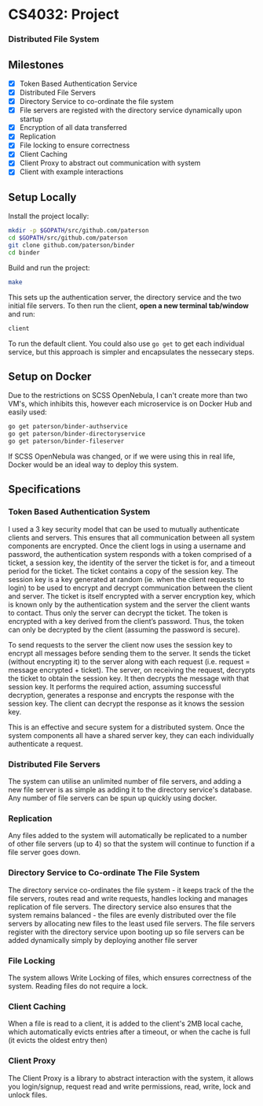 # CS4032: Project

### Distributed File System

## Milestones

- [x] Token Based Authentication Service
- [x] Distributed File Servers
- [x] Directory Service to co-ordinate the file system
- [x] File servers are registed with the directory service dynamically upon startup
- [x] Encryption of all data transferred
- [x] Replication
- [x] File locking to ensure correctness
- [x] Client Caching
- [x] Client Proxy to abstract out communication with system
- [x] Client with example interactions

## Setup Locally

Install the project locally:
```bash
mkdir -p $GOPATH/src/github.com/paterson
cd $GOPATH/src/github.com/paterson
git clone github.com/paterson/binder
cd binder
```

Build and run the project:
```bash
make
```

This sets up the authentication server, the directory service and the two initial file servers. To then run the client, **open a new terminal tab/window** and run:

```bash
client
```

To run the default client. You could also use `go get` to get each individual service, but this approach is simpler and encapsulates the nessecary steps.

## Setup on Docker

Due to the restrictions on SCSS OpenNebula, I can't create more than two VM's, which inhibits this, however each microservice is on Docker Hub and easily used:

```bash
go get paterson/binder-authservice
go get paterson/binder-directoryservice
go get paterson/binder-fileserver
```

If SCSS OpenNebula was changed, or if we were using this in real life, Docker would be an ideal way to deploy this system.

## Specifications

### Token Based Authentication System
I used a 3 key security model that can be used to mutually authenticate clients and servers. This ensures that all communication between all system components are encrypted. Once the client logs in using a username and password, the authentication system responds with a token comprised of a ticket, a session key, the identity of the server the ticket is for, and a timeout period for the ticket. The ticket contains a copy of the session key. The session key is a key generated at random (ie. when the client requests to login) to be used to encrypt and decrypt communication between the client and server. The ticket is itself encrypted with a server encryption key, which is known only by the authentication system and the server the client wants to contact. Thus only the server can decrypt the ticket. The token is encrypted with a key derived from the client’s password. Thus, the token can only be decrypted by the client (assuming the password is secure).


To send requests to the server the client now uses the session key to encrypt all messages before sending them to the server. It sends the ticket (without encrypting it) to the server along with each request (i.e. request = message encrypted + ticket). The server, on receiving the request, decrypts the ticket to obtain the session key. It then decrypts the message with that session key. It performs the required action, assuming successful decryption, generates a response and encrypts the response with the session key. The client can decrypt the response as it knows the session key.

This is an effective and secure system for a distributed system. Once the system components all have a shared server key, they can each individually authenticate a request.

### Distributed File Servers
The system can utilise an unlimited number of file servers, and adding a new file server is as simple as adding it to the directory service's database. Any number of file servers can be spun up quickly using docker.

### Replication
Any files added to the system will automatically be replicated to a number of other file servers (up to 4) so that the system will continue to function if a file server goes down. 

### Directory Service to Co-ordinate The File System
The directory service co-ordinates the file system - it keeps track of the the file servers, routes read and write requests, handles locking and manages replication of file servers. The directory service also ensures that the system remains balanced - the files are evenly distributed over the file servers by allocating new files to the least used file servers. The file servers register with the directory service upon booting up so file servers can be added dynamically simply by deploying another file server 

### File Locking

The system allows Write Locking of files, which ensures correctness of the system. Reading files do not require a lock. 

### Client Caching

When a file is read to a client, it is added to the client's 2MB local cache, which automatically evicts entries after a timeout, or when the cache is full (it evicts the oldest entry then) 

### Client Proxy

The Client Proxy is a library to abstract interaction with the system, it allows you login/signup, request read and write permissions, read, write, lock and unlock files.
